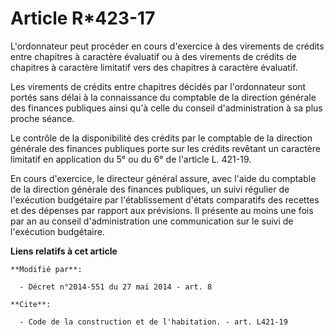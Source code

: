 # Article R*423-17

L'ordonnateur peut procéder en cours d'exercice à des virements de crédits entre chapitres à caractère évaluatif ou à des
virements de crédits de chapitres à caractère limitatif vers des chapitres à caractère évaluatif. 

Les virements de crédits entre chapitres décidés par l'ordonnateur sont portés sans délai à la connaissance du  comptable de
la direction générale des finances publiques ainsi qu'à celle du conseil d'administration à sa plus proche séance. 

Le contrôle de la disponibilité des crédits par le  comptable de la direction générale des finances publiques porte sur les
crédits revêtant un caractère limitatif en application du 5° ou du 6° de l'article L. 421-19. 

En cours d'exercice, le directeur général assure, avec l'aide du  comptable de la direction générale des finances publiques,
un suivi régulier de l'exécution budgétaire par l'établissement d'états comparatifs des recettes et des dépenses par rapport
aux prévisions. Il présente au moins une fois par an au conseil d'administration une communication sur le suivi de
l'exécution budgétaire.

**Liens relatifs à cet article**

	**Modifié par**:

	  - Décret n°2014-551 du 27 mai 2014 - art. 8

	**Cite**:

	  - Code de la construction et de l'habitation. - art. L421-19

